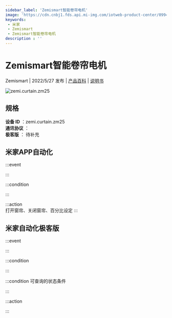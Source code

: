 ```yaml
---
sidebar_label: 'Zemismart智能卷帘电机'
image: 'https://cdn.cnbj1.fds.api.mi-img.com/iotweb-product-center/099415f8350bc8e922e491b1028351b2_1647326587595.png?GalaxyAccessKeyId=AKVGLQWBOVIRQ3XLEW&Expires=9223372036854775807&Signature=+Naa1MB/oBrlj+sA28A3KEe1diQ='
keywords: 
 - 米家
 - Zemismart
 - Zemismart智能卷帘电机
description : ''
---
```

# Zemismart智能卷帘电机

Zemismart | 2022/5/27 发布 | [产品百科](https://home.mi.com/webapp/content/baike/product/index.html?model=zemi.curtain.zm25/) | [说明书](https://home.mi.com/views/introduction.html?model=zemi.curtain.zm25&region=cn)

![zemi.curtain.zm25](https://cdn.cnbj1.fds.api.mi-img.com/iotweb-product-center/099415f8350bc8e922e491b1028351b2_1647326587595.png?GalaxyAccessKeyId=AKVGLQWBOVIRQ3XLEW&Expires=9223372036854775807&Signature=+Naa1MB/oBrlj+sA28A3KEe1diQ=)

## 规格  
> 
**设备 ID** ：zemi.curtain.zm25  
**通讯协议** ：  
**极客版**  ： 待补充 


## 米家APP自动化  

:::event  

:::

:::condition  

:::

:::action   
打开窗帘、关闭窗帘、百分比设定
:::

## 米家自动化极客版  

:::event  

:::

:::condition  

:::

:::condition 可查询的状态条件  

:::

:::action  

:::

        
